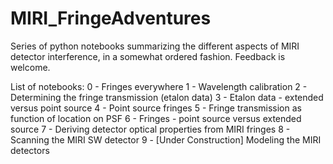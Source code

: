 # MIRI_FringeAdventures
Series of python notebooks summarizing the different aspects of MIRI detector interference, in a somewhat ordered fashion. Feedback is welcome.

List of notebooks:
0 - Fringes everywhere
1 - Wavelength calibration
2 - Determining the fringe transmission (etalon data)
3 - Etalon data - extended versus point source
4 - Point source fringes
5 - Fringe transmission as function of location on PSF
6 - Fringes - point source versus extended source
7 - Deriving detector optical properties from MIRI fringes
8 - Scanning the MIRI SW detector
9 - [Under Construction] Modeling the MIRI detectors
